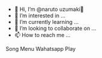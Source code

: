 - 👋 Hi, I’m @naruto uzumaki🦊
- 👀 I’m interested in ...
- 🌱 I’m currently learning ...
- 💞️ I’m looking to collaborate on ...
- 📫 How to reach me ...

<!---
naruto uzumaki🦊/naruto uzumaki🦊 is a ✨ special ✨ repository because its `README.md` (this file) appears on your GitHub profile.
You can click the Preview link to take a look at your changes.
--->
Song
Menu
Wahatsapp
Play
